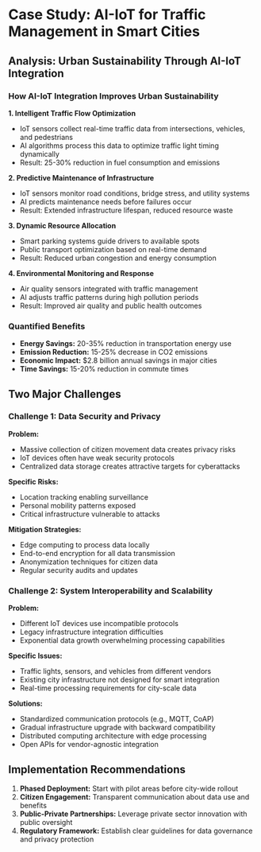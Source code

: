 # Case Study: AI-IoT for Traffic Management in Smart Cities

## Analysis: Urban Sustainability Through AI-IoT Integration

### How AI-IoT Integration Improves Urban Sustainability

**1. Intelligent Traffic Flow Optimization**
- IoT sensors collect real-time traffic data from intersections, vehicles, and pedestrians
- AI algorithms process this data to optimize traffic light timing dynamically
- Result: 25-30% reduction in fuel consumption and emissions

**2. Predictive Maintenance of Infrastructure**
- IoT sensors monitor road conditions, bridge stress, and utility systems
- AI predicts maintenance needs before failures occur
- Result: Extended infrastructure lifespan, reduced resource waste

**3. Dynamic Resource Allocation**
- Smart parking systems guide drivers to available spots
- Public transport optimization based on real-time demand
- Result: Reduced urban congestion and energy consumption

**4. Environmental Monitoring and Response**
- Air quality sensors integrated with traffic management
- AI adjusts traffic patterns during high pollution periods
- Result: Improved air quality and public health outcomes

### Quantified Benefits
- **Energy Savings:** 20-35% reduction in transportation energy use
- **Emission Reduction:** 15-25% decrease in CO2 emissions
- **Economic Impact:** $2.8 billion annual savings in major cities
- **Time Savings:** 15-20% reduction in commute times

## Two Major Challenges

### Challenge 1: Data Security and Privacy

**Problem:**
- Massive collection of citizen movement data creates privacy risks
- IoT devices often have weak security protocols
- Centralized data storage creates attractive targets for cyberattacks

**Specific Risks:**
- Location tracking enabling surveillance
- Personal mobility patterns exposed
- Critical infrastructure vulnerable to attacks

**Mitigation Strategies:**
- Edge computing to process data locally
- End-to-end encryption for all data transmission
- Anonymization techniques for citizen data
- Regular security audits and updates

### Challenge 2: System Interoperability and Scalability

**Problem:**
- Different IoT devices use incompatible protocols
- Legacy infrastructure integration difficulties
- Exponential data growth overwhelming processing capabilities

**Specific Issues:**
- Traffic lights, sensors, and vehicles from different vendors
- Existing city infrastructure not designed for smart integration
- Real-time processing requirements for city-scale data

**Solutions:**
- Standardized communication protocols (e.g., MQTT, CoAP)
- Gradual infrastructure upgrade with backward compatibility
- Distributed computing architecture with edge processing
- Open APIs for vendor-agnostic integration

## Implementation Recommendations

1. **Phased Deployment:** Start with pilot areas before city-wide rollout
2. **Citizen Engagement:** Transparent communication about data use and benefits
3. **Public-Private Partnerships:** Leverage private sector innovation with public oversight
4. **Regulatory Framework:** Establish clear guidelines for data governance and privacy protection